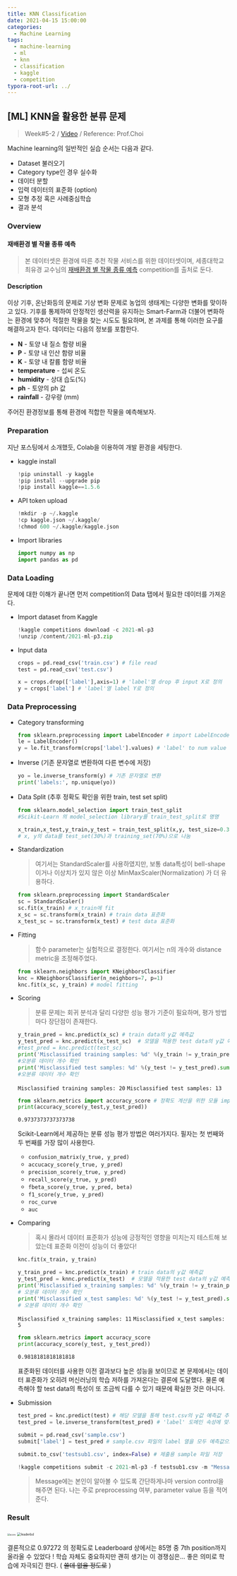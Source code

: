 ```yaml
---
title: KNN Classification
date: 2021-04-15 15:00:00
categories:
  - Machine Learning
tags:
  - machine-learning
  - ml
  - knn
  - classification
  - kaggle
  - competition
typora-root-url: ../
---
```




## [ML] KNN을 활용한 분류 문제

> Week#5-2 / [Video](https://www.youtube.com/watch?v=n3SYfSUB11E&list=PL1xKqHsVFgvktrttPFUK8ayVr0oTz5RoN&index=15) / Reference: Prof.Choi



Machine learning의 일반적인 실습 순서는 다음과 같다.

- Dataset 불러오기
- Category type인 경우 실수화
- 데이터 분할
- 입력 데이터의 표준화 (option)
- 모형 추정 혹은 사례중심학습
- 결과 분석



### Overview

#### 재배환경 별 작물 종류 예측

> 본 데이터셋은 환경에 따른 추천 작물 서비스를 위한 데이터셋이며, 세종대학교 최유경 교수님의 [재배환경 별 작물 종류 예측](https://www.kaggle.com/c/2021-ml-p3/leaderboard) competition를 출처로 둔다.

#### Description

이상 기후, 온난화등의 문제로 기상 변화 문제로 농업의 생태계는 다양한 변화를 맞이하고 있다. 기후를 통제하여 안정적인 생산력을 유지하는 Smart-Farm과 더불어 변화하는 환경에 맞추어 적절한 작물을 찾는 시도도 필요하며, 본 과제를 통해 이러한 요구를 해결하고자 한다. 데이터는 다음의 정보를 포함한다.

- **N** - 토양 내 질소 함량 비율
- **P** - 토양 내 인산 함량 비율
- **K** - 토양 내 칼륨 함량 비율
- **temperature** - 섭씨 온도
- **humidity** - 상대 습도(%)
- **ph** - 토양의 ph 값
- **rainfall** - 강우량 (mm)

주어진 환경정보를 통해 환경에 적합한 작물을 예측해보자.



### Preparation

지난 포스팅에서 소개했듯, Colab을 이용하여 개발 환경을 세팅한다.

- kaggle install

  ~~~python
  !pip uninstall -y kaggle
  !pip install --upgrade pip
  !pip install kaggle==1.5.6
  ~~~

- API token upload

  ~~~python
  !mkdir -p ~/.kaggle
  !cp kaggle.json ~/.kaggle/
  !chmod 600 ~/.kaggle/kaggle.json
  ~~~

- Import libraries

  ~~~python
  import numpy as np
  import pandas as pd
  ~~~

  

### Data Loading

문제에 대한 이해가 끝나면 먼저 competition의 Data 탭에서 필요한 데이터를 가져온다.

- Import dataset from Kaggle

  ~~~python
  !kaggle competitions download -c 2021-ml-p3
  !unzip /content/2021-ml-p3.zip
  ~~~

- Input data

  ~~~python
  crops = pd.read_csv('train.csv') # file read
  test = pd.read_csv('test.csv')
  
  x = crops.drop(['label'],axis=1) # 'label'열 drop 후 input X로 정의
  y = crops['label'] # 'label'열 label Y로 정의
  ~~~

  

### Data Preprocessing



- Category transforming

  ~~~python
  from sklearn.preprocessing import LabelEncoder # import LabelEncoder() method
  le = LabelEncoder()
  y = le.fit_transform(crops['label'].values) # 'label' to num value
  ~~~

- Inverse (기존 문자열로 변환하여 다른 변수에 저장)

  ~~~python
  yo = le.inverse_transform(y) # 기존 문자열로 변환
  print('labels:', np.unique(yo))
  ~~~

- Data Split (추후 정확도 확인을 위한 train, test set split)

  ~~~python
  from sklearn.model_selection import train_test_split
  #Scikit-Learn 의 model_selection library를 train_test_split로 명명
  
  x_train,x_test,y_train,y_test = train_test_split(x,y, test_size=0.3, random_state=1, stratify=y)
  # x, y의 data를 test_set(30%)과 training_set(70%)으로 나눔
  ~~~

- Standardization

  > 여기서는 StandardScaler를 사용하였지만, 보통 data특성이 bell-shape이거나 이상치가 있지 않은 이상 MinMaxScaler(Normalization) 가 더 유용하다.

  ~~~python
  from sklearn.preprocessing import StandardScaler
  sc = StandardScaler()
  sc.fit(x_train) # x_train에 fit
  x_sc = sc.transform(x_train) # train data 표준화
  x_test_sc = sc.transform(x_test) # test data 표준화
  ~~~

- Fitting

  > 함수 parameter는 실험적으로 결정한다. 여기서는 n의 개수와 distance metric을 조정해주었다.

  ~~~python
  from sklearn.neighbors import KNeighborsClassifier
  knc = KNeighborsClassifier(n_neighbors=7, p=1)
  knc.fit(x_sc, y_train) # model fitting
  ~~~

- Scoring

  > 분류 문제는 회귀 분석과 달리 다양한 성능 평가 기준이 필요하며, 평가 방법마다 장단점이 존재한다.

  ~~~python
  y_train_pred = knc.predict(x_sc) # train data의 y값 예측값
  y_test_pred = knc.predict(x_test_sc)  # 모델을 적용한 test data의 y값 예측값
  #test_pred = knc.predict(test_sc)
  print('Misclassified training samples: %d' %(y_train != y_train_pred).sum())
  #오분류 데이터 개수 확인
  print('Misclassified test samples: %d' %(y_test != y_test_pred).sum())
  #오분류 데이터 개수 확인
  ~~~

  `Misclassified training samples: 20`
  `Misclassified test samples: 13`

  ~~~python
  from sklearn.metrics import accuracy_score # 정확도 계산을 위한 모듈 import
  print(accuracy_score(y_test,y_test_pred))
  ~~~

  `0.9737373737373738`  

  

  Scikit-Learn에서 제공하는 분류 성능 평가 방법은 여러가지다. 필자는 첫 번째와 두 번째를 가장 많이 사용한다.

  - `confusion_matrix(y_true, y_pred)`
  - `accucacy_score(y_true, y_pred)`
  - `precision_score(y_true, y_pred)`
  - `recall_score(y_true, y_pred)`
  - `fbeta_score(y_true, y_pred, beta)`
  - `f1_score(y_true, y_pred)`
  - `roc_curve`
  - `auc`

- Comparing

  > 혹시 몰라서 데이터 표준화가 성능에 긍정적인 영향을 미치는지 테스트해 보았는데 표준화 이전이 성능이 더 좋았다!

  ~~~python
  knc.fit(x_train, y_train)
  ~~~

  ~~~python
  y_train_pred = knc.predict(x_train) # train data의 y값 예측값
  y_test_pred = knnc.predict(x_test)  # 모델을 적용한 test data의 y값 예측값
  print('Misclassified x_training samples: %d' %(y_train != y_train_pred).sum())
  # 오분류 데이터 개수 확인
  print('Misclassified x_test samples: %d' %(y_test != y_test_pred).sum())
  # 오분류 데이터 개수 확인
  ~~~

  `Misclassified x_training samples: 11`
  `Misclassified x_test samples: 5`

  ~~~python
  from sklearn.metrics import accuracy_score
  print(accuracy_score(y_test, y_test_pred))
  ~~~

  `0.9818181818181818`

  

  표준화된 데이터를 사용한 이전 결과보다 높은 성능을 보이므로 본 문제에서는 데이터 표준화가 오히려 머신러닝의 학습 저하를 가져온다는 결론에 도달했다. 물론 예측해야 할 test data의 특성이 또 조금씩 다를 수 있기 때문에 확실한 것은 아니다.

- Submission

  ~~~python
  test_pred = knc.predict(test) # 해당 모델을 통해 test.csv의 y값 예측값 추출
  test_pred = le.inverse_transform(test_pred) # 'label' 도메인 속성에 맞게 재 변환
  ~~~

  ~~~python
  submit = pd.read_csv('sample.csv') 
  submit['label'] = test_pred # sample.csv 파일의 label 열을 모두 예측값으로 갱신
  ~~~

  ~~~python
  submit.to_csv('testsub1.csv', index=False) # 제출용 sample 파일 저장
  ~~~

  ~~~python
  !kaggle competitions submit -c 2021-ml-p3 -f testsub1.csv -m "Message"
  ~~~

  > Message에는 본인이 알아볼 수 있도록 간단하게나마 version control을 해주면 된다. 나는 주로 preprocessing 여부, parameter value 등을 적어준다.



### Result

<img src="/images/post14-ml-w5-2/1.png" alt="score" style="zoom:35%;border:none" /> <img src="/images/post14-ml-w5-2/2.png" alt="leaderbd" style="zoom:50%;border:none" />

결론적으로 0.97272 의 정확도로 Leaderboard 상에서는 85명 중 7th position까지 올라올 수 있었다 ! 학습 자체도 중요하지만 괜히 생기는 이 경쟁심은... 좋은 의미로 학습에 자극되긴 한다. ( ~~쓸데 없을 정도로~~ )














